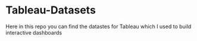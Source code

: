 # Tableau-Datasets #        

Here in this repo you can find the datastes for Tableau which I used to build interactive dashboards          
      
        
   
       
    
         
 
      
      
 
